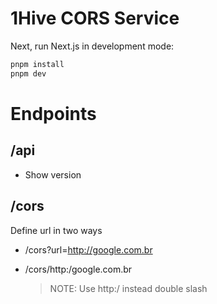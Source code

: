 # 1Hive CORS Service

Next, run Next.js in development mode:

```bash
pnpm install
pnpm dev
```

# Endpoints

## /api

- Show version

## /cors

Define url in two ways

- /cors?url=http://google.com.br

- /cors/http:/google.com.br

  > NOTE: Use http:/ instead double slash
